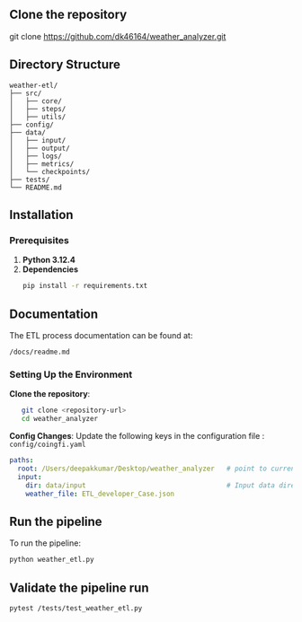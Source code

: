
## Clone the repository
git clone https://github.com/dk46164/weather_analyzer.git


## Directory Structure
```text
weather-etl/
├── src/
│   ├── core/
│   ├── steps/
│   ├── utils/
├── config/
├── data/
│   ├── input/
│   ├── output/
│   ├── logs/
│   ├── metrics/
│   └── checkpoints/
├── tests/
└── README.md
```

## Installation

### Prerequisites

1. **Python 3.12.4**
2. **Dependencies**
   ```bash
   pip install -r requirements.txt

## Documentation
The ETL process documentation can be found at:
```text
/docs/readme.md
```

### Setting Up the Environment

**Clone the repository**:
```bash
   git clone <repository-url>
   cd weather_analyzer
```
**Config Changes**:
Update the following keys in the configuration file : `config/coingfi.yaml`
```yaml
paths:
  root: /Users/deepakkumar/Desktop/weather_analyzer   # point to current input directory
  input:
    dir: data/input                                   # Input data directory
    weather_file: ETL_developer_Case.json
``` 

## Run the pipeline
To run the pipeline:

```bash
python weather_etl.py 
```

## Validate the pipeline run
```bash
pytest /tests/test_weather_etl.py 
```